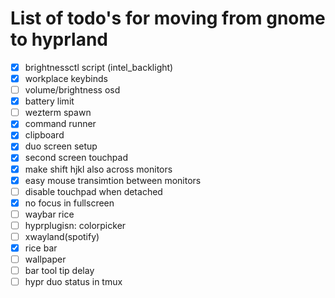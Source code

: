 # List of todo's for moving from gnome to hyprland

- [x] brightnessctl script  (intel_backlight)
- [x] workplace keybinds 
- [ ] volume/brightness osd
- [x] battery limit
- [ ] wezterm spawn
- [x] command runner
- [x] clipboard
- [x] duo screen setup
- [x] second screen touchpad
- [x] make shift hjkl also across monitors
- [x] easy mouse transimtion between monitors
- [ ] disable touchpad when detached 
- [x] no focus in fullscreen
- [ ] waybar rice
- [ ] hyprplugisn: colorpicker
- [ ] xwayland(spotify)
- [x] rice bar
- [ ] wallpaper
- [ ] bar  tool tip delay
- [ ] hypr duo status in tmux
